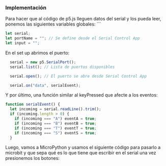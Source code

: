 ### Implementación

Para hacer que al código de p5.js lleguen datos del serial y los pueda leer, ponemos las siguientes variables globales: ```

```js
let serial;
let portName = ""; // Se define desde el Serial Control App
let input = "";
```

En el set up abrimos el puerto:

```js
  serial = new p5.SerialPort();
  serial.list(); // Lista de puertos disponibles

  serial.open(); // El puerto se abre desde Serial Control App

  serial.on("data", serialEvent);
```
Y por último, una función similar al keyPressed que afecte a los eventos:

```js
function serialEvent() {
  let incoming = serial.readLine().trim();
  if (incoming.length > 0) {
    if (incoming === "A") eventA = true;
    if (incoming === "B") eventB = true;
    if (incoming === "T") eventT = true;
    if (incoming === "S") eventS = true;
  }
```

Luego, vamos a MicroPython y usamos el siguiente código para pasarlo a microbit y que sepa qué es lo que tiene que escribir en el serial una vez presionemos los botones:
